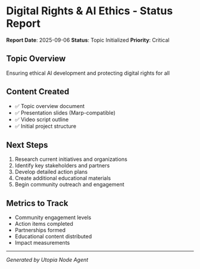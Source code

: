 # Digital Rights & AI Ethics - Status Report

**Report Date**: 2025-09-06
**Status**: Topic Initialized
**Priority**: Critical

## Topic Overview
Ensuring ethical AI development and protecting digital rights for all

## Content Created
- ✅ Topic overview document
- ✅ Presentation slides (Marp-compatible)
- ✅ Video script outline
- ✅ Initial project structure

## Next Steps
1. Research current initiatives and organizations
2. Identify key stakeholders and partners
3. Develop detailed action plans
4. Create additional educational materials
5. Begin community outreach and engagement

## Metrics to Track
- Community engagement levels
- Action items completed
- Partnerships formed
- Educational content distributed
- Impact measurements

---
*Generated by Utopia Node Agent*
